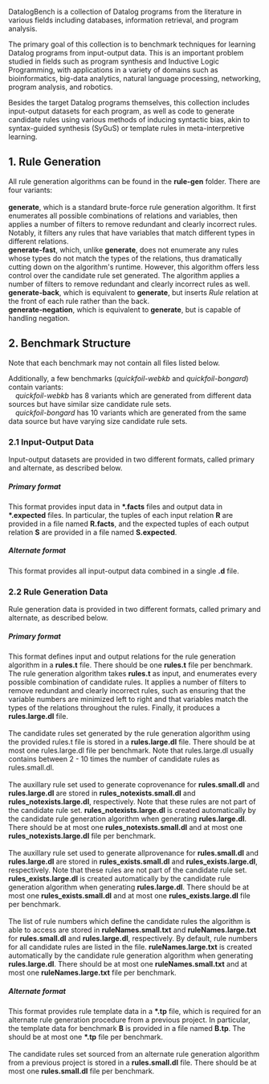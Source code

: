 DatalogBench is a collection of Datalog programs from the literature in various fields including databases, information retrieval, and program analysis.

The primary goal of this collection is to benchmark techniques for learning Datalog programs from input-output data. This is an important problem studied in fields such as program synthesis and Inductive Logic Programming, with applications in a variety of domains such as bioinformatics, big-data analytics, natural language processing, networking, program analysis, and robotics.

Besides the target Datalog programs themselves, this collection includes input-output datasets for each program, as well as code to generate candidate rules using various methods of inducing syntactic bias, akin to syntax-guided synthesis (SyGuS) or template rules in meta-interpretive learning.

## 1. Rule Generation
All rule generation algorithms can be found in the <b>rule-gen</b> folder. There are four variants:<br><br>
<b>generate</b>, which is a standard brute-force rule generation algorithm. It first enumerates all possible combinations of relations and variables, then applies a number of filters to remove redundant and clearly incorrect rules. Notably, it filters any rules that have variables that match different types in different relations.
<br>
<b>generate-fast</b>, which, unlike <b>generate</b>, does not enumerate any rules whose types do not match the types of the relations, thus dramatically cutting down on the algorithm's runtime. However, this algorithm offers less control over the candidate rule set generated. The algorithm applies a number of filters to remove redundant and clearly incorrect rules as well.
<br>
<b>generate-back</b>, which is equivalent to <b>generate</b>, but inserts *Rule* relation at the front of each rule rather than the back.
<br>
<b>generate-negation</b>, which is equivalent to <b>generate</b>, but is capable of handling negation.
<br>

## 2. Benchmark Structure
Note that each benchmark may not contain all files listed below.

Additionally, a few benchmarks (*quickfoil-webkb* and *quickfoil-bongard*) contain variants: 
<br>
&emsp;*quickfoil-webkb* has 8 variants which are generated from different data sources but have similar size candidate rule sets.
<br>
&emsp;*quickfoil-bongard* has 10 variants which are generated from the same data source but have varying size candidate rule sets.

### 2.1 Input-Output Data

Input-output datasets are provided in two different formats, called primary and alternate, as described below.

##### Primary format
This format provides input data in <b>\*.facts</b> files and output data in <b>\*.expected</b> files. In particular, the tuples of each input relation <b>R</b> are provided in a file named <b>R.facts</b>, and the expected tuples of each output relation <b>S</b> are provided in a file named <b>S.expected</b>. 
<br>
##### Alternate format
This format provides all input-output data combined in a single <b>.d</b> file.
<br>

### 2.2 Rule Generation Data

Rule generation data is provided in two different formats, called primary and alternate, as described below.

##### Primary format
This format defines input and output relations for the rule generation algorithm in a <b>rules.t</b> file. There should be one <b>rules.t</b> file per benchmark. The rule generation algorithm takes <b>rules.t</b> as input, and enumerates every possible combination of candidate rules. It applies a number of filters to remove redundant and clearly incorrect rules, such as ensuring that the variable numbers are minimized left to right and that variables match the types of the relations throughout the rules. Finally, it produces a <b>rules.large.dl</b> file.
<br><br>
The candidate rules set generated by the rule generation algorithm using the provided rules.t file is stored in a <b>rules.large.dl</b> file. There should be at most one rules.large.dl file per benchmark. Note that rules.large.dl usually contains between 2 - 10 times the number of candidate rules as rules.small.dl. 
<br><br>
The auxillary rule set used to generate coprovenance for <b>rules.small.dl</b> and <b>rules.large.dl</b> are stored in <b>rules_notexists.small.dl</b> and <b>rules_notexists.large.dl</b>, respectively. Note that these rules are not part of the candidate rule set. <b>rules_notexists.large.dl</b> is created automatically by the candidate rule generation algorithm when generating <b>rules.large.dl</b>. There should be at most one <b>rules_notexists.small.dl</b> and at most one <b>rules_notexists.large.dl</b> file per benchmark.
<br><br>
The auxillary rule set used to generate allprovenance for <b>rules.small.dl</b> and <b>rules.large.dl</b> are stored in <b>rules_exists.small.dl</b> and <b>rules_exists.large.dl</b>, respectively. Note that these rules are not part of the candidate rule set. <b>rules_exists.large.dl</b> is created automatically by the candidate rule generation algorithm when generating <b>rules.large.dl</b>. There should be at most one <b>rules_exists.small.dl</b> and at most one <b>rules_exists.large.dl</b> file per benchmark.
<br><br>
The list of rule numbers which define the candidate rules the algorithm is able to access are stored in <b>ruleNames.small.txt</b> and <b>ruleNames.large.txt</b> for <b>rules.small.dl</b> and <b> rules.large.dl</b>, respectively. By default, rule numbers for all candidate rules are listed in the file. <b>ruleNames.large.txt</b> is created automatically by the candidate rule generation algorithm when generating <b>rules.large.dl</b>. There should be at most one <b>ruleNames.small.txt</b> and at most one <b>ruleNames.large.txt</b> file per benchmark.
<br>
##### Alternate format
This format provides rule template data in a <b>\*.tp</b> file, which is required for an alternate rule generation procedure from a previous project. In particular, the template data for benchmark <b>B</b> is provided in a file named <b>B.tp</b>. The should be at most one <b>\*.tp</b> file per benchmark.
<br><br>
The candidate rules set sourced from an alternate rule generation algorithm from a previous project is stored in a <b>rules.small.dl</b> file. There should be at most one <b>rules.small.dl</b> file per benchmark.
<br>


